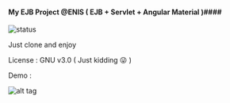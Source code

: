 #### My EJB Project @ENIS ( EJB + Servlet + Angular Material )####

![status](https://img.shields.io/badge/status-finished-brightgreen.svg?style=flat)

Just clone and enjoy 

License : GNU v3.0  ( Just kidding :stuck_out_tongue_winking_eye: )

Demo :

![alt tag](http://i.imgur.com/owuSN7R.png)
